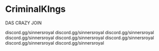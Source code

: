 # CriminalKIngs


DAS CRAZY JOIN 


discord.gg/sinnersroyal
discord.gg/sinnersroyal
discord.gg/sinnersroyal
discord.gg/sinnersroyal
discord.gg/sinnersroyal
discord.gg/sinnersroyal
discord.gg/sinnersroyal
discord.gg/sinnersroyal
